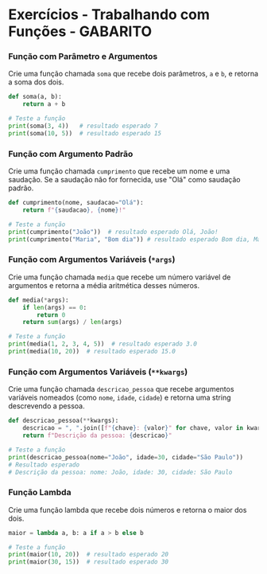 # Exercícios - Trabalhando com Funções - GABARITO

### Função com Parâmetro e Argumentos
Crie uma função chamada `soma` que recebe dois parâmetros, `a` e `b`, e retorna a soma dos dois.

```python
def soma(a, b):
    return a + b

# Teste a função
print(soma(3, 4))   # resultado esperado 7
print(soma(10, 5))  # resultado esperado 15
```

### Função com Argumento Padrão
Crie uma função chamada `cumprimento` que recebe um nome e uma saudação. Se a saudação não for fornecida, use "Olá" como saudação padrão.

```python
def cumprimento(nome, saudacao="Olá"):
    return f"{saudacao}, {nome}!"

# Teste a função
print(cumprimento("João"))  # resultado esperado Olá, João!
print(cumprimento("Maria", "Bom dia")) # resultado esperado Bom dia, Maria!
```

### Função com Argumentos Variáveis (`*args`)
Crie uma função chamada `media` que recebe um número variável de argumentos e retorna a média aritmética desses números.

```python
def media(*args):
    if len(args) == 0:
        return 0
    return sum(args) / len(args)

# Teste a função
print(media(1, 2, 3, 4, 5))  # resultado esperado 3.0
print(media(10, 20))  # resultado esperado 15.0
```

### Função com Argumentos Variáveis (`**kwargs`)
Crie uma função chamada `descricao_pessoa` que recebe argumentos variáveis nomeados (como `nome`, `idade`, `cidade`) e retorna uma string descrevendo a pessoa.

```python
def descricao_pessoa(**kwargs):
    descricao = ", ".join([f"{chave}: {valor}" for chave, valor in kwargs.items()])
    return f"Descrição da pessoa: {descricao}"

# Teste a função
print(descricao_pessoa(nome="João", idade=30, cidade="São Paulo"))
# Resultado esperado
# Descrição da pessoa: nome: João, idade: 30, cidade: São Paulo
```

### Função Lambda
Crie uma função lambda que recebe dois números e retorna o maior dos dois.

```python
maior = lambda a, b: a if a > b else b

# Teste a função
print(maior(10, 20))  # resultado esperado 20
print(maior(30, 15))  # resultado esperado 30
```
